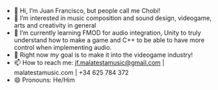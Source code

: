 - 👋 Hi, I’m Juan Francisco, but people call me Chobi!
- 👀 I’m interested in music composition and sound design, videogame, arts and creativity in general
- 🌱 I’m currently learning FMOD for audio integration, Unity to truly understand how to make a game and C++ to be able to have more control when implementing audio.
- 💞️ Right now my goal is to make it into the videogame industry!
- 📫 How to reach me: jf.malatestamusic@gmail.com | malatestamusic.com | +34 625 784 372
- 😄 Pronouns: He/Him

<!---
IlChobi/IlChobi is a ✨ special ✨ repository because its `README.md` (this file) appears on your GitHub profile.
You can click the Preview link to take a look at your changes.
--->
